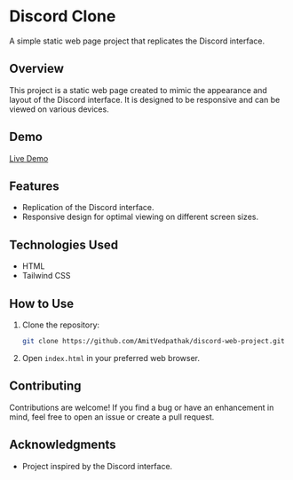 # Discord Clone

A simple static web page project that replicates the Discord interface.

## Overview

This project is a static web page created to mimic the appearance and layout of the Discord interface. It is designed to be responsive and can be viewed on various devices.

## Demo

[Live Demo](https://amitv-discord-clone.netlify.app/)

## Features

- Replication of the Discord interface.
- Responsive design for optimal viewing on different screen sizes.

## Technologies Used

- HTML
- Tailwind CSS

## How to Use

1. Clone the repository:

    ```bash
    git clone https://github.com/AmitVedpathak/discord-web-project.git
    ```

2. Open `index.html` in your preferred web browser.


## Contributing

Contributions are welcome! If you find a bug or have an enhancement in mind, feel free to open an issue or create a pull request.


## Acknowledgments

- Project inspired by the Discord interface.

